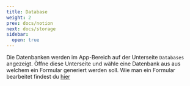 ```yaml
---
title: Database
weight: 2
prev: docs/notion
next: docs/storage
sidebar:
  open: true
---
```


Die Datenbanken werden im App-Bereich auf der Unterseite `Databases` angezeigt. Öffne diese Unterseite und wähle eine Datenbank aus aus welchem ein Formular generiert werden soll. Wie man ein Formular bearbeitet findest du [hier](/docs/form/form-properties-overwriting)
